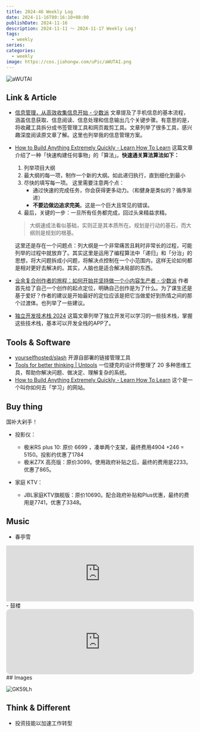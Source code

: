 ```yaml
---
title: 2024-46 Weekly Log
date: 2024-11-16T00:16:10+08:00
publishDate: 2024-11-16
description: 2024-11-11 ～ 2024-11-17 Weekly Log！
tags:
  - weekly
series: 
categories:
  - weekly
image: https://cos.jiahongw.com/uPic/aWUTAI.png
---
```


![aWUTAI](https://cos.jiahongw.com/uPic/aWUTAI.png)

## Link & Article
- [信息管理，从高效收集信息开始 - 少数派](https://rapid-stone-1e7.notion.site/5310ab9d205c49018157083fe3ae3cda)
	文章提及了手机信息的基本流程，涵盖信息获取、信息阅读、信息处理和信息输出几个关键步骤。有意思的是，将收藏工具拆分成书签管理工具和网页裁剪工具。文章列举了很多工具，感兴趣深度阅读原文章了解。这里也列举我的信息管理方案。
- [How to Build Anything Extremely Quickly - Learn How To Learn](https://rapid-stone-1e7.notion.site/How-to-Build-Anything-Extremely-Quickly-Learn-How-To-Learn-45c7730372604fb287ae30dc0a3f05a1)
	这篇文章介绍了一种「快速构建任何事物」的「算法」。**快速通关算法算法如下：**
	1. 列举项目大纲
	2. 最大纲的每一项，制作一个新的大纲。如此递归执行，直到细化到最小
	3. 尽快的填写每一项。
	   这里需要注意两个点：
		- 通过快速的完成任务，你会获得更多动力。（和健身是类似的？循序渐进）
		- **不要边做边追求完美**。这是一个巨大且常见的错误。
	4. 最后，关键的一步：一旦所有任务都完成，回过头来精益求精。
	> 大纲速成法看似基础，实则正是其本质所在。规划是行动的基石，而大纲则是规划的根基。
	
	这里还是存在一个问题点：列大纲是一个非常痛苦且耗时非常长的过程，可能列举的过程中就放弃了。其实这里是运用了编程算法中「递归」和「分治」的思想，将大问题拆成小问题，将解决点控制在一个小范围内，这样无论如何都是相对更好去解决的。其实，人脑也是适合解决局部的东西。
	
- [业余复合创作者的旅程：如何开始并坚持做一个小内容生产者 - 少数派](https://rapid-stone-1e7.notion.site/0ef39b0a69c3430e819abe91b5978778)
  作者首先给了自己一个创作的起点定位，明确自己创作是为了什么。为了谋生还是基于爱好？作者的建议是开始最好的定位应该是把它当做爱好到热情之间的那个过渡体。也列举了一些建议。
- [独立开发技术栈 2024](https://guangzhengli.com/blog/zh/indie-hacker-tech-stack-2024/)
  这篇文章列举了独立开发可以学习的一些技术栈，掌握这些技术栈，基本可以开发全栈的APP了。  

## Tools & Software

- [yourselfhosted/slash](https://github.com/yourselfhosted/slash?tab=readme-ov-file)
  开源自部署的链接管理工具
- [Tools for better thinking | Untools](https://untools.co/)
  一位捷克的设计师整理了 20 多种思维工具，帮助你解决问题、做决定、理解复杂的系统。
- [How to Build Anything Extremely Quickly - Learn How To Learn](https://learnhowtolearn.org/how-to-build-extremely-quickly/)
  这个是一个叫你如何去「学习」的网站。


## Buy thing 
国补大剁手！
- 投影仪：
	- 极米RS plus 10: 原价 6699 ，凑单两个支架，最终费用4904 +246 = 5150。投影约优惠了1784
	- 极米Z7X 高亮版：原价3099。使用政府补贴之后，最终的费用是2233。优惠了865。

- 家庭 KTV：
	- JBL家庭KTV旗舰版：原价10690。配合政府补贴和Plus优惠，最终的费用是7741，优惠了3348。

## Music
- 春亭雪
<iframe allow="autoplay *; encrypted-media *;" frameborder="0" height="150" style="width:100%;max-width:660px;overflow:hidden;background:transparent;" sandbox="allow-forms allow-popups allow-same-origin allow-scripts allow-storage-access-by-user-activation allow-top-navigation-by-user-activation" src="https://embed.music.apple.com/cn/album/%E6%98%A5%E5%BA%AD%E9%9B%AA/1667022452?i=1667022456"></iframe>
- 鼓楼

<iframe allow="autoplay *; encrypted-media *; fullscreen *; clipboard-write" frameborder="0" height="175" style="width:100%;max-width:660px;overflow:hidden;border-radius:10px;" sandbox="allow-forms allow-popups allow-same-origin allow-scripts allow-storage-access-by-user-activation allow-top-navigation-by-user-activation" src="https://embed.music.apple.com/cn/album/%E9%BC%93%E6%A5%BC/1722409813?i=1722409911"></iframe>
## Images

![GK59Lh](https://cos.jiahongw.com/uPic/GK59Lh.png)



## Think & Different
- 投资技能以加速工作转型